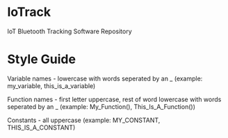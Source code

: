# IoTrack
IoT Bluetooth Tracking Software Repository

# Style Guide
Variable names - lowercase with words seperated by an _ (example: my_variable, this_is_a_variable)

Function names - first letter uppercase, rest of word lowercase with words seperated by an _ (example: My_Function(), This_Is_A_Function())

Constants - all uppercase (example: MY_CONSTANT, THIS_IS_A_CONSTANT)
